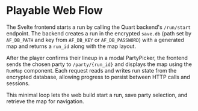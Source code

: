 # Playable Web Flow

The Svelte frontend starts a run by calling the Quart backend's `/run/start`
endpoint. The backend creates a run in the encrypted `save.db` (path set by
`AF_DB_PATH` and key from `AF_DB_KEY` or `AF_DB_PASSWORD`) with a generated
map and returns a `run_id` along with the map layout.

After the player confirms their lineup in a modal PartyPicker, the frontend
sends the chosen party to `/party/{run_id}` and displays the map using the
`RunMap` component. Each request reads and writes run state from the encrypted
database, allowing progress to persist between HTTP calls and sessions.

This minimal loop lets the web build start a run, save party selection, and
retrieve the map for navigation.
